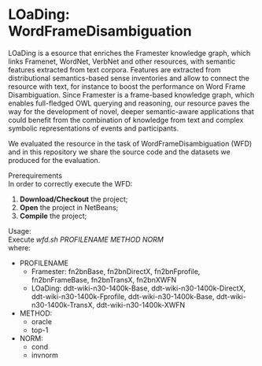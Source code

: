 # LOaDing: WordFrameDisambiguation

LOaDing is a esource that enriches the Framester knowledge graph, which links Framenet, WordNet, VerbNet and other resources, with semantic features extracted from text corpora. 
Features are extracted from distributional semantics-based sense inventories and allow to connect the resource with text, for instance to boost the performance on Word Frame Disambiguation. 
Since Framester is a frame-based knowledge graph, which enables full-fledged OWL querying and reasoning, our resource paves the way for the development of novel, deeper semantic-aware applications 
that could benefit from the combination of knowledge from text and complex symbolic representations of events and participants.

We evaluated the resource in the task of WordFrameDisambiguation (WFD) and in this repository we share the source code and the datasets we produced for the evaluation.

Prerequirements<br>
In order to correctly execute the WFD:<br> 
<ol>
<li><b>Download/Checkout</b> the project;</li>
<li><b>Open</b> the project in NetBeans;</li>
<li><b>Compile</b> the project;</li>
</ol> 

Usage:<br>
Execute <i>wfd.sh PROFILENAME METHOD NORM</i><br> 
where:<br>
<ul>
   <li>PROFILENAME 
	<ul>
      <li>Framester: fn2bnBase, fn2bnDirectX, fn2bnFprofile, fn2bnFrameBase, fn2bnTransX, fn2bnXWFN</li>
      <li> LOaDing: ddt-wiki-n30-1400k-Base, ddt-wiki-n30-1400k-DirectX, ddt-wiki-n30-1400k-Fprofile, ddt-wiki-n30-1400k-Base, ddt-wiki-n30-1400k-TransX, ddt-wiki-n30-1400k-XWFN</li>
	</ul>
	</li>
 <li>METHOD:<ul>
      <li>oracle</li>
      <li>top-1</li>
	</ul>
	</li>
<li> NORM:
	<ul>
      <li>cond</li>
      <li>invnorm</li>
	</ul>
</li>
</ul>


